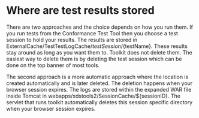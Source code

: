 # Where are test results stored

There are two approaches and the choice depends on how you run them. If you run tests from the Conformance Test
Tool then you choose a test session to hold your results. The results are stored in
ExternalCache/TestTestLogCache/${testSession}/${testName}. These results stay around as long as you want them to.
Toolkit does not delete them. The easiest way to delete them is by deleting the test session which can be done on
the top banner of most tools.

The second approach is a more automatic approach where the location is created automatically and is later deleted.
The deletion happens when your browser session expires. The logs are stored within the expanded WAR file inside Tomcat in
webapps/xdstools2/SessionCache/${sessionID}. The servlet that runs toolkit automatically deletes this session specific directory
when your browser session expires.
